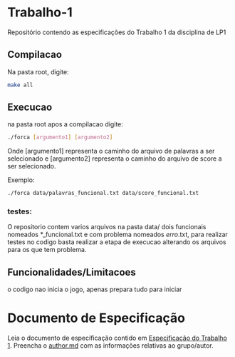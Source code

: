 # Trabalho-1
Repositório contendo as especificações do Trabalho 1 da disciplina de LP1

## Compilacao
Na pasta root, digite:

```bash
make all
```

## Execucao

na pasta root apos a compilacao digite:

```bash
./forca [argumento1] [argumento2]
```
Onde [argumento1] representa o caminho do arquivo de palavras a ser selecionado e [argumento2] representa o caminho do arquivo de score a ser selecionado.

Exemplo:
```bash
./forca data/palavras_funcional.txt data/score_funcional.txt
```

### testes:
O repositorio contem varios arquivos na pasta data/ dois funcionais nomeados *_funcional.txt e  com problema nomeados *_erro_*.txt, para realizar testes no codigo basta realizar a etapa de execucao alterando os arquivos para os que tem problema.

## Funcionalidades/Limitacoes
o codigo nao inicia o jogo, apenas prepara tudo para iniciar

# Documento de Especificação

Leia o documento de especificação contido em [Especificação do Trabalho 1](https://docs.google.com/document/d/1X3VDW6EBE_ZRDHCoRNwqva17R1EZMpwDunRgDg9N4HU/edit?usp=sharing). Preencha o [author.md](author.md) com as informações relativas ao grupo/autor.
